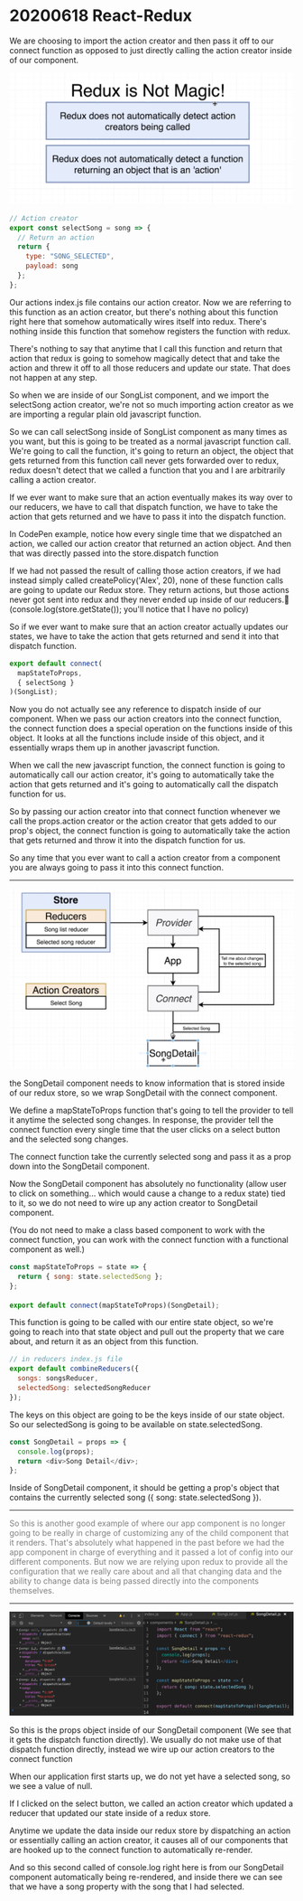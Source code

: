 # 20200618 React-Redux

We are choosing to import the action creator and then pass it off to our connect function as opposed to just directly calling the action creator inside of our component.

![my-img](img/200618-1.png)

```js
// Action creator
export const selectSong = song => {
  // Return an action
  return {
    type: "SONG_SELECTED",
    payload: song
  };
};
```

Our actions index.js file contains our action creator. Now we are referring to this function as an action creator, but there's nothing about this function right here that somehow automatically wires itself into redux. There's nothing inside this function that somehow registers the function with redux.

There's nothing to say that anytime that I call this function and return that action that redux is going to somehow magically detect that and take the action and threw it off to all those reducers and update our state. That does not happen at any step.

So when we are inside of our SongList component, and we import the selectSong action creator, we're not so much importing action creator as we are importing a regular plain old javascript function.

So we can call selectSong inside of SongList component as many times as you want, but this is going to be treated as a normal javascript function call. We're going to call the function, it's going to return an object, the object that gets returned from this function call never gets forwarded over to redux, redux doesn't detect that we called a function that you and I are arbitrarily calling a action creator.

If we ever want to make sure that an action eventually makes its way over to our reducers, we have to call that dispatch function, we have to take the action that gets returned and we have to pass it into the dispatch function.

In CodePen example, notice how every single time that we dispatched an action, we called our action creator that returned an action object. And then that was directly passed into the store.dispatch function

If we had not passed the result of calling those action creators, if we had instead simply called createPolicy('Alex', 20), none of these function calls are going to update our Redux store. They return actions, but those actions never got sent into redux and they never ended up inside of our reducers. (console.log(store.getState()); you'll notice that I have no policy)

So if we ever want to make sure that an action creator actually updates our states, we have to take the action that gets returned and send it into that dispatch function.

```js
export default connect(
  mapStateToProps,
  { selectSong }
)(SongList);
```

Now you do not actually see any reference to dispatch inside of our component. When we pass our action creators into the connect function, the connect function does a special operation on the functions inside of this object. It looks at all the functions include inside of this object, and it essentially wraps them up in another javascript function.

When we call the new javascript function, the connect function is going to automatically call our action creator, it's going to automatically take the action that gets returned and it's going to automatically call the dispatch function for us.

So by passing our action creator into that connect function whenever we call the props.action creator or the action creator that gets added to our prop's object, the connect function is going to automatically take the action that gets returned and throw it into the dispatch function for us.

So any time that you ever want to call a action creator from a component you are always going to pass it into this connect function.

---

![my-img](img/200618-2.png)

the SongDetail component needs to know information that is stored inside of our redux store, so we wrap SongDetail with the connect component.

We define a mapStateToProps function that's going to tell the provider to tell it anytime the selected song changes. In response, the provider tell the connect function every single time that the user clicks on a select button and the selected song changes.

The connect function take the currently selected song and pass it as a prop down into the SongDetail component.

Now the SongDetail component has absolutely no functionality (allow user to click on something... which would cause a change to a redux state) tied to it, so we do not need to wire up any action creator to SongDetail component.

(You do not need to make a class based component to work with the connect function, you can work with the connect function with a functional component as well.)

```js
const mapStateToProps = state => {
  return { song: state.selectedSong };
};

export default connect(mapStateToProps)(SongDetail);
```

This function is going to be called with our entire state object, so we're going to reach into that state object and pull out the property that we care about, and return it as an object from this function.

```js
// in reducers index.js file
export default combineReducers({
  songs: songsReducer,
  selectedSong: selectedSongReducer
});
```

The keys on this object are going to be the keys inside of our state object. So our selectedSong is going to be available on state.selectedSong.

```js
const SongDetail = props => {
  console.log(props);
  return <div>Song Detail</div>;
};
```

Inside of SongDetail component, it should be getting a prop's object that contains the currently selected song ({ song: state.selectedSong }).

---

<font color = "gray">So this is another good example of where our app component is no longer going to be really in charge of customizing any of the child component that it renders. That's absolutely what happened in the past before we had the app component in charge of everything and it passed a lot of config into our different components. But now we are relying upon redux to provide all the configuration that we really care about and all that changing data and the ability to change data is being passed directly into the components themselves.</font>

---

![my-img](img/200618-3.png)

So this is the props object inside of our SongDetail component (We see that it gets the dispatch function directly). We usually do not make use of that dispatch function directly, instead we wire up our action creators to the connect function

When our application first starts up, we do not yet have a selected song, so we see a value of null.

If I clicked on the select button, we called an action creator which updated a reducer that updated our state inside of a redux store.

Anytime we update the data inside our redux store by dispatching an action or essentially calling an action creator, it causes all of our components that are hooked up to the connect function to automatically re-render.

And so this second called of console.log right here is from our SongDetail component automatically being re-rendered, and inside there we can see that we have a song property with the song that I had selected.
